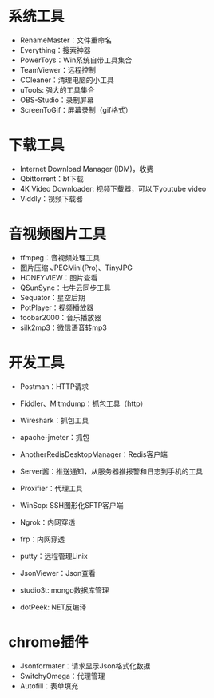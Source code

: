 # 系统工具
- RenameMaster：文件重命名
- Everything：搜索神器
- PowerToys：Win系统自带工具集合
- TeamViewer：远程控制
- CCleaner：清理电脑的小工具
- uTools: 强大的工具集合
- OBS-Studio：录制屏幕
- ScreenToGif：屏幕录制（gif格式）

# 下载工具
- Internet Download Manager (IDM)，收费
- Qbittorrent：bt下载
- 4K Video Downloader: 视频下载器，可以下youtube video
- Viddly：视频下载器


# 音视频图片工具
- ffmpeg：音视频处理工具
- 图片压缩 JPEGMini(Pro)、TinyJPG
- HONEYVIEW：图片查看
- QSunSync：七牛云同步工具
- Sequator：星空后期
- PotPlayer：视频播放器
- foobar2000：音乐播放器
- silk2mp3：微信语音转mp3


# 开发工具
- Postman：HTTP请求
- Fiddler、Mitmdump：抓包工具（http）
- Wireshark：抓包工具
- apache-jmeter：抓包
- AnotherRedisDesktopManager：Redis客户端
- Server酱：推送通知，从服务器推报警和日志到手机的工具
- Proxifier：代理工具
- WinScp: SSH图形化SFTP客户端
- Ngrok：内网穿透
- frp：内网穿透
- putty：远程管理Linix
- JsonViewer：Json查看
- studio3t: mongo数据库管理

- dotPeek: NET反编译


# chrome插件
- Jsonformater：请求显示Json格式化数据
- SwitchyOmega：代理管理
- Autofill：表单填充